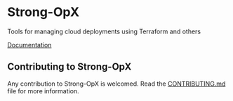 # Strong-OpX

Tools for managing cloud deployments using Terraform and others

[Documentation](https://docs.strong.io/strong-opx)

## Contributing to Strong-OpX

Any contribution to Strong-OpX is welcomed. Read the [CONTRIBUTING.md](./CONTRIBUTING.md) file for more information.
